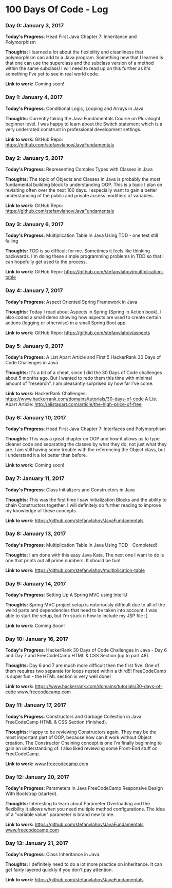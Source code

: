 # 100 Days Of Code - Log

### Day 0: January 3, 2017

**Today's Progress**: Head First Java Chapter 7: Inheritance and Polymorphism

**Thoughts:** I learned a lot about the flexibility and cleanliness that polymorphism can add to a Java program.
Something new that I learned is that one can use the superclass and the subclass version of a method within the
same subclass! I will need to read up on this further as it's something I've yet to see in real world code.

**Link to work:** Coming soon!

### Day 1: January 4, 2017

**Today's Progress**: Conditional Logic, Looping and Arrays in Java

**Thoughts:** Currently taking the Java Fundamentals Course on Pluralsight beginner level. I was happy to
learn about the Switch statement which is a very underrated construct in professional development settings.

**Link to work:** GitHub Repo: https://github.com/stefanvlahov/JavaFundamentals

### Day 2: January 5, 2017

**Today's Progress**: Representing Complex Types with Classes in Java

**Thoughts:** The topic of Objects and Classes in Java is probably the most fundamental building block to
understanding OOP. This is a topic I plan on revisiting often over the next 100 days. I especially want to
gain a better understanding of the public and private access modifiers of variables.

**Link to work:** GitHub Repo: https://github.com/stefanvlahov/JavaFundamentals

### Day 3: January 6, 2017

**Today's Progress**: Multiplication Table In Java Using TDD - one test still failing

**Thoughts:** TDD is so difficult for me. Sometimes it feels like thinking backwards. I'm doing these
simple programming problems in TDD so that I can hopefully get used to the process.

**Link to work:** GitHub Repo: https://github.com/stefanvlahov/multiplication-table

### Day 4: January 7, 2017

**Today's Progress**: Aspect Oriented Spring Framework in Java

**Thoughts:** Today I read about Aspects in Spring (Spring in Action book). I also coded a small demo showing
how aspects are used to create certain actions (logging or otherwise) in a small Spring Boot app.

**Link to work:** GitHub Repo: https://github.com/stefanvlahov/aspects

### Day 5: January 9, 2017

**Today's Progress**: A List Apart Article and First 5 HackerRank 30 Days of Code Challenges in Java

**Thoughts:** It's a bit of a cheat, since I did the 30 Days of Code challenges about 5 months ago. But
I wanted to redo them this time with minimal amount of "research". I am pleasantly surprised by how far I've come.

**Link to work:** HackerRank Challenges: https://www.hackerrank.com/domains/tutorials/30-days-of-code
A List Apart Article: http://alistapart.com/article/the-high-price-of-free

### Day 6: January 10, 2017

**Today's Progress**: Head First Java Chapter 7: Interfaces and Polymorphism

**Thoughts:** This was a great chapter on OOP and how it allows us to type cleaner code and separating
the classes by what they do, not just what they are. I am still having some trouble with the referencing
the Object class, but I understand it a lot better than before.

**Link to work:** Coming soon!

### Day 7: January 11, 2017

**Today's Progress**: Class Initializers and Constructors in Java

**Thoughts:** This was the first time I saw Initialization Blocks and the ability to chain
Constructors together. I will definitely do further reading to improve my knowledge of these concepts.

**Link to work:** https://github.com/stefanvlahov/JavaFundamentals

### Day 8: January 13, 2017

**Today's Progress**: Multiplication Table In Java Using TDD - Completed!

**Thoughts:** I am done with this easy Java Kata. The next one I want to do is one that prints out all
prime numbers. It should be fun!

**Link to work:** https://github.com/stefanvlahov/multiplication-table

### Day 9: January 14, 2017

**Today's Progress**: Setting Up A Spring MVC using IntelliJ

**Thoughts:** Spring MVC project setup is notoriously difficult due to all of the weird parts and
dependencies that need to be taken into account. I was able to start the setup, but I'm stuck n how to include
my JSP file :(.

**Link to work:** Coming Soon!

### Day 10: January 16, 2017

**Today's Progress**: HackerRank 30 Days of Code Challenges in Java - Day 6 and Day 7 and
FreeCodeCamp HTML & CSS Section (up to part 48).

**Thoughts:** Day 6 and 7 are much more difficult then the first five. One of them requires two separate for
loops nested within a third!!! FreeCodeCamp is super fun - the HTML section is very well done!

**Link to work:** https://www.hackerrank.com/domains/tutorials/30-days-of-code
www.freecodecamp.com

### Day 11: January 17, 2017

**Today's Progress**: Constructors and Garbage Collection in Java
FreeCodeCamp HTML & CSS Section (finished).

**Thoughts:** Happy to be reviewing Constructors again. They may be the most important part of OOP, because
how can it work without Object creation. The Constructor Chaining concept is one I'm finally beginning to
gain an understanding of. I also liked reviewing some Front-End stuff on FreeCodeCamp.

**Link to work:** www.freecodecamp.com

### Day 12: January 20, 2017

**Today's Progress**: Parameters in Java
FreeCodeCamp Responsive Design With Bootstrap (started).

**Thoughts:** Interesting to learn about Parameter Overloading and the flexibility it allows when
you need multiple method configurations. The idea of a "variable value" parameter is brand new to me.

**Link to work:** https://github.com/stefanvlahov/JavaFundamentals
www.freecodecamp.com

### Day 13: January 21, 2017

**Today's Progress**: Class Inheritance in Java.

**Thoughts:** I definitely need to do a lot more practice on inheritance. It can get fairly layered quickly
if you don't pay attention.

**Link to work:** https://github.com/stefanvlahov/JavaFundamentals

<!-- ### Day 0: February 30, 2017 (Example 1)
##### (delete me or comment me out)

**Today's Progress**: Fixed CSS, worked on canvas functionality for the app.

**Thoughts:** I really struggled with CSS, but, overall, I feel like I am slowly getting better at it. Canvas is still new for me, but I managed to figure out some basic functionality.

**Link to work:** [Calculator App](http://www.example.com) -->

